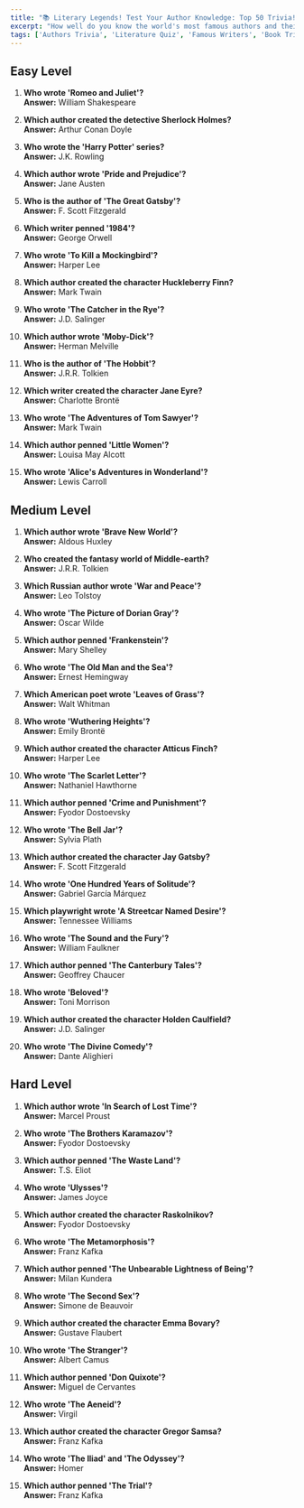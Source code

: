 ```yaml
---
title: "📚 Literary Legends! Test Your Author Knowledge: Top 50 Trivia!"
excerpt: "How well do you know the world's most famous authors and their works? Challenge yourself with these fascinating literary questions!"
tags: ['Authors Trivia', 'Literature Quiz', 'Famous Writers', 'Book Trivia', 'Literary Questions', 'Classic Novels', 'Author Facts']
---
```


## Easy Level

1. **Who wrote 'Romeo and Juliet'?**  
   **Answer:** William Shakespeare

2. **Which author created the detective Sherlock Holmes?**  
   **Answer:** Arthur Conan Doyle

3. **Who wrote the 'Harry Potter' series?**  
   **Answer:** J.K. Rowling

4. **Which author wrote 'Pride and Prejudice'?**  
   **Answer:** Jane Austen

5. **Who is the author of 'The Great Gatsby'?**  
   **Answer:** F. Scott Fitzgerald

6. **Which writer penned '1984'?**  
   **Answer:** George Orwell

7. **Who wrote 'To Kill a Mockingbird'?**  
   **Answer:** Harper Lee

8. **Which author created the character Huckleberry Finn?**  
   **Answer:** Mark Twain

9. **Who wrote 'The Catcher in the Rye'?**  
   **Answer:** J.D. Salinger

10. **Which author wrote 'Moby-Dick'?**  
   **Answer:** Herman Melville

11. **Who is the author of 'The Hobbit'?**  
   **Answer:** J.R.R. Tolkien

12. **Which writer created the character Jane Eyre?**  
   **Answer:** Charlotte Brontë

13. **Who wrote 'The Adventures of Tom Sawyer'?**  
   **Answer:** Mark Twain

14. **Which author penned 'Little Women'?**  
   **Answer:** Louisa May Alcott

15. **Who wrote 'Alice's Adventures in Wonderland'?**  
   **Answer:** Lewis Carroll

## Medium Level

1. **Which author wrote 'Brave New World'?**  
   **Answer:** Aldous Huxley

2. **Who created the fantasy world of Middle-earth?**  
   **Answer:** J.R.R. Tolkien

3. **Which Russian author wrote 'War and Peace'?**  
   **Answer:** Leo Tolstoy

4. **Who wrote 'The Picture of Dorian Gray'?**  
   **Answer:** Oscar Wilde

5. **Which author penned 'Frankenstein'?**  
   **Answer:** Mary Shelley

6. **Who wrote 'The Old Man and the Sea'?**  
   **Answer:** Ernest Hemingway

7. **Which American poet wrote 'Leaves of Grass'?**  
   **Answer:** Walt Whitman

8. **Who wrote 'Wuthering Heights'?**  
   **Answer:** Emily Brontë

9. **Which author created the character Atticus Finch?**  
   **Answer:** Harper Lee

10. **Who wrote 'The Scarlet Letter'?**  
   **Answer:** Nathaniel Hawthorne

11. **Which author penned 'Crime and Punishment'?**  
   **Answer:** Fyodor Dostoevsky

12. **Who wrote 'The Bell Jar'?**  
   **Answer:** Sylvia Plath

13. **Which author created the character Jay Gatsby?**  
   **Answer:** F. Scott Fitzgerald

14. **Who wrote 'One Hundred Years of Solitude'?**  
   **Answer:** Gabriel García Márquez

15. **Which playwright wrote 'A Streetcar Named Desire'?**  
   **Answer:** Tennessee Williams

16. **Who wrote 'The Sound and the Fury'?**  
   **Answer:** William Faulkner

17. **Which author penned 'The Canterbury Tales'?**  
   **Answer:** Geoffrey Chaucer

18. **Who wrote 'Beloved'?**  
   **Answer:** Toni Morrison

19. **Which author created the character Holden Caulfield?**  
   **Answer:** J.D. Salinger

20. **Who wrote 'The Divine Comedy'?**  
   **Answer:** Dante Alighieri

## Hard Level

1. **Which author wrote 'In Search of Lost Time'?**  
   **Answer:** Marcel Proust

2. **Who wrote 'The Brothers Karamazov'?**  
   **Answer:** Fyodor Dostoevsky

3. **Which author penned 'The Waste Land'?**  
   **Answer:** T.S. Eliot

4. **Who wrote 'Ulysses'?**  
   **Answer:** James Joyce

5. **Which author created the character Raskolnikov?**  
   **Answer:** Fyodor Dostoevsky

6. **Who wrote 'The Metamorphosis'?**  
   **Answer:** Franz Kafka

7. **Which author penned 'The Unbearable Lightness of Being'?**  
   **Answer:** Milan Kundera

8. **Who wrote 'The Second Sex'?**  
   **Answer:** Simone de Beauvoir

9. **Which author created the character Emma Bovary?**  
   **Answer:** Gustave Flaubert

10. **Who wrote 'The Stranger'?**  
   **Answer:** Albert Camus

11. **Which author penned 'Don Quixote'?**  
   **Answer:** Miguel de Cervantes

12. **Who wrote 'The Aeneid'?**  
   **Answer:** Virgil

13. **Which author created the character Gregor Samsa?**  
   **Answer:** Franz Kafka

14. **Who wrote 'The Iliad' and 'The Odyssey'?**  
   **Answer:** Homer

15. **Which author penned 'The Trial'?**  
   **Answer:** Franz Kafka

